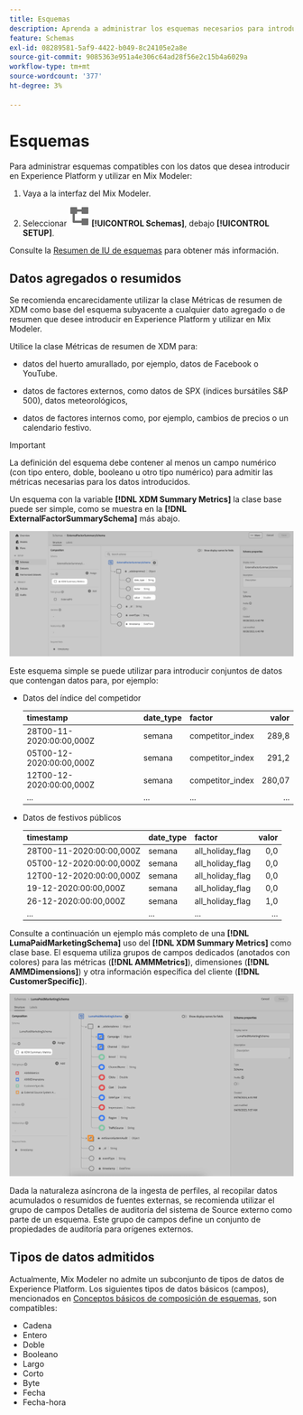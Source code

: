 ```yaml
---
title: Esquemas
description: Aprenda a administrar los esquemas necesarios para introducir datos en Mix Modeler.
feature: Schemas
exl-id: 08289581-5af9-4422-b049-8c24105e2a8e
source-git-commit: 9085363e951a4e306c64ad28f56e2c15b4a6029a
workflow-type: tm+mt
source-wordcount: '377'
ht-degree: 3%

---
```


# Esquemas

Para administrar esquemas compatibles con los datos que desea introducir en Experience Platform y utilizar en Mix Modeler:

1. Vaya a la interfaz del Mix Modeler.

1. Seleccionar ![Esquemas](/help/assets//icons/Schemas.svg) **[!UICONTROL Schemas]**, debajo **[!UICONTROL SETUP]**.

Consulte la [Resumen de IU de esquemas](https://experienceleague.adobe.com/docs/experience-platform/xdm/ui/overview.html?lang=en) para obtener más información.

## Datos agregados o resumidos

Se recomienda encarecidamente utilizar la clase Métricas de resumen de XDM como base del esquema subyacente a cualquier dato agregado o de resumen que desee introducir en Experience Platform y utilizar en Mix Modeler.

Utilice la clase Métricas de resumen de XDM para:

- datos del huerto amurallado, por ejemplo, datos de Facebook o YouTube.

- datos de factores externos, como datos de SPX (índices bursátiles S&amp;P 500), datos meteorológicos,

- datos de factores internos como, por ejemplo, cambios de precios o un calendario festivo.

>[!IMPORTANT]
>
>La definición del esquema debe contener al menos un campo numérico (con tipo entero, doble, booleano u otro tipo numérico) para admitir las métricas necesarias para los datos introducidos.

Un esquema con la variable **[!DNL XDM Summary Metrics]** la clase base puede ser simple, como se muestra en la **[!DNL ExternalFactorSummarySchema]** más abajo.

![Esquema de factores externos](/help/assets//external-factors-schema.png)

Este esquema simple se puede utilizar para introducir conjuntos de datos que contengan datos para, por ejemplo:

- Datos del índice del competidor

  | timestamp | date_type | factor | valor |
  |---|---|---|--:|
  | 28T00-11-2020:00:00,000Z | semana | competitor_index | 289,8 |
  | 05T00-12-2020:00:00,000Z | semana | competitor_index | 291,2 |
  | 12T00-12-2020:00:00,000Z | semana | competitor_index | 280,07 |
  | ... | ... | ... | ... |

- Datos de festivos públicos

  | timestamp | date_type | factor | valor |
  |---|---|---|--:|
  | 28T00-11-2020:00:00,000Z | semana | all_holiday_flag | 0,0 |
  | 05T00-12-2020:00:00,000Z | semana | all_holiday_flag | 0,0 |
  | 12T00-12-2020:00:00,000Z | semana | all_holiday_flag | 0,0 |
  | 19-12-2020:00:00,000Z | semana | all_holiday_flag | 0,0 |
  | 26-12-2020:00:00,000Z | semana | all_holiday_flag | 1,0 |
  | ... | ... | ... | ... |


Consulte a continuación un ejemplo más completo de una **[!DNL LumaPaidMarketingSchema]** uso del **[!DNL XDM Summary Metrics]** como clase base. El esquema utiliza grupos de campos dedicados (anotados con colores) para las métricas (**[!DNL AMMMetrics]**), dimensiones (**[!DNL AMMDimensions]**) y otra información específica del cliente (**[!DNL CustomerSpecific]**).

![Esquema de resumen](/help/assets//summary-schema.png)

Dada la naturaleza asíncrona de la ingesta de perfiles, al recopilar datos acumulados o resumidos de fuentes externas, se recomienda utilizar el grupo de campos Detalles de auditoría del sistema de Source externo como parte de un esquema. Este grupo de campos define un conjunto de propiedades de auditoría para orígenes externos.


## Tipos de datos admitidos

Actualmente, Mix Modeler no admite un subconjunto de tipos de datos de Experience Platform. Los siguientes tipos de datos básicos (campos), mencionados en [Conceptos básicos de composición de esquemas](https://experienceleague.adobe.com/docs/experience-platform/xdm/schema/composition.html?lang=en#data-type), son compatibles:

- Cadena
- Entero
- Doble
- Booleano
- Largo
- Corto
- Byte
- Fecha
- Fecha-hora

